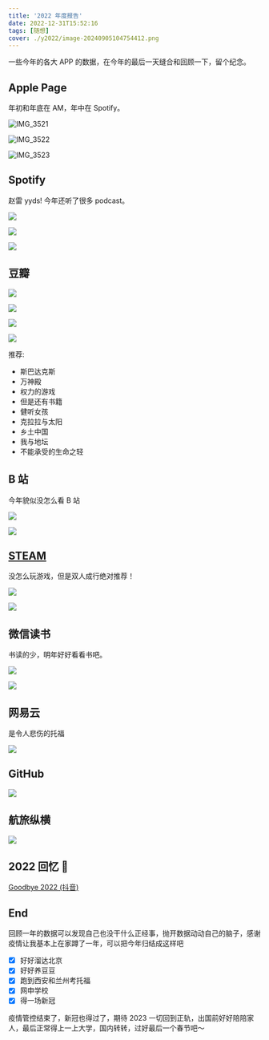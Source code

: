 ```yaml
---
title: '2022 年度报告'
date: 2022-12-31T15:52:16
tags: [随想]
cover: ./y2022/image-20240905104754412.png
---
```


一些今年的各大 APP 的数据，在今年的最后一天缝合和回顾一下，留个纪念。

## Apple Page

年初和年底在 AM，年中在 Spotify。

![IMG_3521](./y2022/IMG_3521.JPEG)

![IMG_3522](./y2022/IMG_3522.JPEG)

![IMG_3523](./y2022/IMG_3523.JPEG)

## Spotify

赵雷 yyds! 今年还听了很多 podcast。

![](./y2022/202212311725728.jpeg)

![](./y2022/202212311725727.jpeg)

![](./y2022/202212311725726.jpeg)

## 豆瓣

![](./y2022/202212311734187.jpg)

![](./y2022/202212311734188.jpeg)

![](./y2022/202212311734189.jpeg)

![](./y2022/202212311804751.jpeg)

推荐:

- 斯巴达克斯
- 万神殿
- 权力的游戏
- 但是还有书籍
- 健听女孩
- 克拉拉与太阳
- 乡土中国
- 我与地坛
- 不能承受的生命之轻

## B 站

今年貌似没怎么看 B 站

![](./y2022/202212311758957.jpeg)

![](./y2022/202212311758956.jpg)

## [STEAM](https://s.team/y22/chfvccnr?l=schinese)

没怎么玩游戏，但是双人成行绝对推荐！

![](./y2022/202212311652817.png)

![](./y2022/202212311657781.png)

## 微信读书

书读的少，明年好好看看书吧。

![](./y2022/202212311808519.jpeg)

![](./y2022/202212311808518.jpeg)

## 网易云

是令人悲伤的托福

![](./y2022/202212311804539.jpg)

## GitHub

![](./y2022/202212311822178.png)

## 航旅纵横

![](./y2022/202301011716285.jpg)

## 2022 回忆 🧩

[Goodbye 2022 (抖音)](https://www.douyin.com/video/7183322891478453542)

## End

回顾一年的数据可以发现自己也没干什么正经事，抛开数据动动自己的脑子，感谢疫情让我基本上在家蹲了一年，可以把今年归结成这样吧

- [x] 好好溜达北京
- [x] 好好养豆豆
- [x] 跑到西安和兰州考托福
- [x] 网申学校
- [x] 得一场新冠

疫情管控结束了，新冠也得过了，期待 2023 一切回到正轨，出国前好好陪陪家人，最后正常得上一上大学，国内转转，过好最后一个春节吧～
